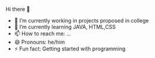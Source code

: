 Hi there 👋

- 🔭 I’m currently working in projects proposed in college
- 🌱 I’m currently learning JAVA, HTML,CSS
- 📫 How to reach me: ...
- 😄 Pronouns: he/him
- ⚡ Fun fact: Getting started with programming
